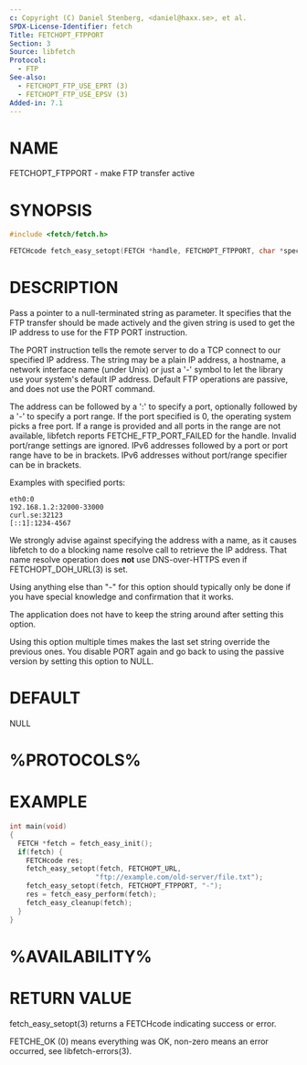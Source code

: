 ```yaml
---
c: Copyright (C) Daniel Stenberg, <daniel@haxx.se>, et al.
SPDX-License-Identifier: fetch
Title: FETCHOPT_FTPPORT
Section: 3
Source: libfetch
Protocol:
  - FTP
See-also:
  - FETCHOPT_FTP_USE_EPRT (3)
  - FETCHOPT_FTP_USE_EPSV (3)
Added-in: 7.1
---
```


# NAME

FETCHOPT_FTPPORT - make FTP transfer active

# SYNOPSIS

```c
#include <fetch/fetch.h>

FETCHcode fetch_easy_setopt(FETCH *handle, FETCHOPT_FTPPORT, char *spec);
```

# DESCRIPTION

Pass a pointer to a null-terminated string as parameter. It specifies that the
FTP transfer should be made actively and the given string is used to get the
IP address to use for the FTP PORT instruction.

The PORT instruction tells the remote server to do a TCP connect to our
specified IP address. The string may be a plain IP address, a hostname, a
network interface name (under Unix) or just a '-' symbol to let the library
use your system's default IP address. Default FTP operations are passive, and
does not use the PORT command.

The address can be followed by a ':' to specify a port, optionally followed by
a '-' to specify a port range. If the port specified is 0, the operating
system picks a free port. If a range is provided and all ports in the range
are not available, libfetch reports FETCHE_FTP_PORT_FAILED for the
handle. Invalid port/range settings are ignored. IPv6 addresses followed by a
port or port range have to be in brackets. IPv6 addresses without port/range
specifier can be in brackets.

Examples with specified ports:

    eth0:0
    192.168.1.2:32000-33000
    curl.se:32123
    [::1]:1234-4567

We strongly advise against specifying the address with a name, as it causes
libfetch to do a blocking name resolve call to retrieve the IP address. That
name resolve operation does **not** use DNS-over-HTTPS even if
FETCHOPT_DOH_URL(3) is set.

Using anything else than "-" for this option should typically only be done if
you have special knowledge and confirmation that it works.

The application does not have to keep the string around after setting this
option.

Using this option multiple times makes the last set string override the
previous ones. You disable PORT again and go back to using the passive version
by setting this option to NULL.

# DEFAULT

NULL

# %PROTOCOLS%

# EXAMPLE

```c
int main(void)
{
  FETCH *fetch = fetch_easy_init();
  if(fetch) {
    FETCHcode res;
    fetch_easy_setopt(fetch, FETCHOPT_URL,
                     "ftp://example.com/old-server/file.txt");
    fetch_easy_setopt(fetch, FETCHOPT_FTPPORT, "-");
    res = fetch_easy_perform(fetch);
    fetch_easy_cleanup(fetch);
  }
}
```

# %AVAILABILITY%

# RETURN VALUE

fetch_easy_setopt(3) returns a FETCHcode indicating success or error.

FETCHE_OK (0) means everything was OK, non-zero means an error occurred, see
libfetch-errors(3).
